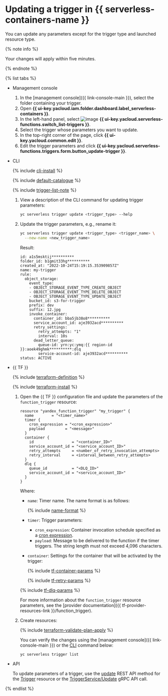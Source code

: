 # Updating a trigger in {{ serverless-containers-name }}

You can update any parameters except for the trigger type and launched resource type.

{% note info %}

Your changes will apply within five minutes.

{% endnote %}

{% list tabs %}

- Management console

   1. In the [management console]({{ link-console-main }}), select the folder containing your trigger.
   1. Open **{{ ui-key.yacloud.iam.folder.dashboard.label_serverless-containers }}**.
   1. In the left-hand panel, select ![image](../../_assets/console-icons/gear-play.svg) **{{ ui-key.yacloud.serverless-functions.switch_list-triggers }}**.
   1. Select the trigger whose parameters you want to update.
   1. In the top-right corner of the page, click **{{ ui-key.yacloud.common.edit }}**.
   1. Edit the trigger parameters and click **{{ ui-key.yacloud.serverless-functions.triggers.form.button_update-trigger }}**.

- CLI

   {% include [cli-install](../../_includes/cli-install.md) %}

   {% include [default-catalogue](../../_includes/default-catalogue.md) %}

   {% include [trigger-list-note](../../_includes/serverless-containers/trigger-list-note.md) %}

   1. View a description of the CLI command for updating trigger parameters:

      ```bash
      yc serverless trigger update <trigger_type> --help
      ```

   1. Update the trigger parameters, e.g., rename it:

      ```bash
      yc serverless trigger update <trigger_type> <trigger_name> \
        --new-name <new_trigger_name>
      ```

      Result:

      
      ```text
      id: a1s5msktij**********
      folder_id: b1gmit33hg**********
      created_at: "2022-10-24T15:19:15.353909857Z"
      name: my-trigger
      rule:
        object_storage:
          event_type:
          - OBJECT_STORAGE_EVENT_TYPE_CREATE_OBJECT
          - OBJECT_STORAGE_EVENT_TYPE_DELETE_OBJECT
          - OBJECT_STORAGE_EVENT_TYPE_UPDATE_OBJECT
          bucket_id: s3-for-trigger
          prefix: dev
          suffix: 12.jpg
          invoke_container:
            container_id: bba5jb38o8**********
            service_account_id: aje3932acd**********
            retry_settings:
              retry_attempts: "1"
              interval: 10s
            dead_letter_queue:
              queue-id: yrn:yc:ymq:{{ region-id }}:aoek49ghmk**********:dlq
              service-account-id: aje3932acd**********
      status: ACTIVE
      ```



- {{ TF }}

   {% include [terraform-definition](../../_tutorials/terraform-definition.md) %}

   {% include [terraform-install](../../_includes/terraform-install.md) %}

   1. Open the {{ TF }} configuration file and update the parameters of the `function_trigger` resource:

      ```hcl
      resource "yandex_function_trigger" "my_trigger" {
        name        = "<timer_name>"
        timer {
          cron_expression = "<cron_expression>"
          payload         = "<message>"
        }
        container {
          id                 = "<container_ID>"
          service_account_id = "<service_account_ID>"
          retry_attempts     = <number_of_retry_invocation_attempts>
          retry_interval     = <interval_between_retry_attempts>
        }
        dlq {
          queue_id           = "<DLQ_ID>"
          service_account_id = "<service_account_ID>"
        }
      }
      ```

      Where:

      * `name`: Timer name. The name format is as follows:

         {% include [name-format](../../_includes/name-format.md) %}

      * `timer`: Trigger parameters:
         * `cron_expression`: Container invocation schedule specified as a [cron expression](../concepts/trigger/timer.md#cron-expression).
         * `payload`: Message to be delivered to the function if the timer triggers. The string length must not exceed 4,096 characters.

      * `container`: Settings for the container that will be activated by the trigger:

         {% include [tf-container-params](../../_includes/serverless-containers/tf-container-params.md) %}

         {% include [tf-retry-params](../../_includes/serverless-containers/tf-retry-params.md) %}

      {% include [tf-dlq-params](../../_includes/serverless-containers/tf-dlq-params.md) %}

      For more information about the `function_trigger` resource parameters, see the [provider documentation]({{ tf-provider-resources-link }}/function_trigger).

   1. Create resources:

      {% include [terraform-validate-plan-apply](../../_tutorials/terraform-validate-plan-apply.md) %}

      You can verify the changes using the [management console]({{ link-console-main }}) or the [CLI](../../cli/quickstart.md) command below:

      ```bash
      yc serverless trigger list
      ```

- API

   To update parameters of a trigger, use the [update](../triggers/api-ref/Trigger/update.md) REST API method for the [Trigger](../triggers/api-ref/Trigger/index.md) resource or the [TriggerService/Update](../triggers/api-ref/grpc/trigger_service.md#Update) gRPC API call.

{% endlist %}
